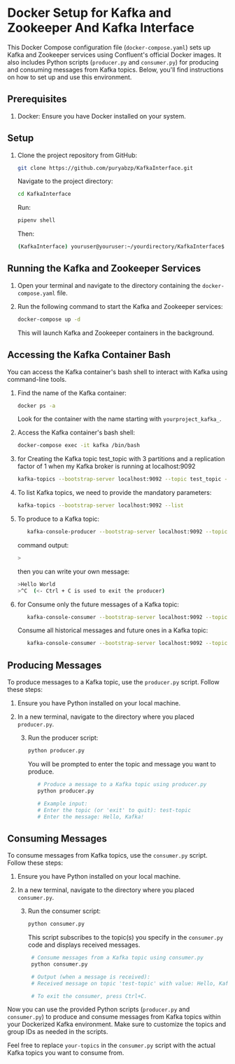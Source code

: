 # Docker Setup for Kafka and Zookeeper And Kafka Interface

This Docker Compose configuration file (`docker-compose.yaml`) sets up Kafka and Zookeeper services using Confluent's official Docker images. It also includes Python scripts (`producer.py` and `consumer.py`) for producing and consuming messages from Kafka topics. Below, you'll find instructions on how to set up and use this environment.

## Prerequisites

1. Docker: Ensure you have Docker installed on your system.

## Setup
1. Clone the project repository from GitHub:

   ```bash
   git clone https://github.com/puryabzp/KafkaInterface.git
   ```
   Navigate to the project directory:
   ```bash
   cd KafkaInterface
   ```
   Run:
   ```bash
   pipenv shell
   ```
   Then:
   ```bash
   (KafkaInterface) youruser@youruser:~/yourdirectory/KafkaInterface$ pipenv install 
   ```


## Running the Kafka and Zookeeper Services

1. Open your terminal and navigate to the directory containing the `docker-compose.yaml` file.

2. Run the following command to start the Kafka and Zookeeper services:

   ```bash
   docker-compose up -d
   ```

   This will launch Kafka and Zookeeper containers in the background.

## Accessing the Kafka Container Bash

You can access the Kafka container's bash shell to interact with Kafka using command-line tools.

1. Find the name of the Kafka container:

   ```bash
   docker ps -a
   ```

   Look for the container with the name starting with `yourproject_kafka_`.

2. Access the Kafka container's bash shell:

   ```bash
   docker-compose exec -it kafka /bin/bash
   ```
3. for Creating the Kafka topic test_topic with 3 partitions and a replication factor of 1 when my Kafka broker is running at localhost:9092

   ```bash
   kafka-topics --bootstrap-server localhost:9092 --topic test_topic --create --partitions 3 --replication-factor 1
   ```
4. To list Kafka topics, we need to provide the mandatory parameters:
   ```bash
   kafka-topics --bootstrap-server localhost:9092 --list
   ```
5. To produce to a Kafka topic:
   ```bash
      kafka-console-producer --bootstrap-server localhost:9092 --topic test_topic
   ```
   command output:   
      ```bash
     >
      ```
   then you can write your own message:
      ```bash
      >Hello World
      >^C  (<- Ctrl + C is used to exit the producer)
      ```
6. for Consume only the future messages of a Kafka topic:
   ```bash
      kafka-console-consumer --bootstrap-server localhost:9092 --topic test_topic
   ```
   Consume all historical messages and future ones in a Kafka topic:
   ```bash
      kafka-console-consumer --bootstrap-server localhost:9092 --topic test_topic --from-beginning
   ```
## Producing Messages

To produce messages to a Kafka topic, use the `producer.py` script. Follow these steps:

1. Ensure you have Python installed on your local machine.

2. In a new terminal, navigate to the directory where you placed `producer.py`.

   3. Run the producer script:

      ```bash
      python producer.py
      ```

      You will be prompted to enter the topic and message you want to produce.
      ```bash
         # Produce a message to a Kafka topic using producer.py
         python producer.py

         # Example input:
         # Enter the topic (or 'exit' to quit): test-topic
         # Enter the message: Hello, Kafka!
      ```

## Consuming Messages

To consume messages from Kafka topics, use the `consumer.py` script. Follow these steps:

1. Ensure you have Python installed on your local machine.

2. In a new terminal, navigate to the directory where you placed `consumer.py`.

   3. Run the consumer script:

      ```bash
      python consumer.py
      ```

      This script subscribes to the topic(s) you specify in the `consumer.py` code and displays received messages.
      ```bash
       # Consume messages from a Kafka topic using consumer.py
       python consumer.py
   
       # Output (when a message is received):
       # Received message on topic 'test-topic' with value: Hello, Kafka!
   
       # To exit the consumer, press Ctrl+C.
      ```


Now you can use the provided Python scripts (`producer.py` and `consumer.py`) to produce and consume messages from Kafka topics within your Dockerized Kafka environment. Make sure to customize the topics and group IDs as needed in the scripts.

Feel free to replace `your-topics` in the `consumer.py` script with the actual Kafka topics you want to consume from.

